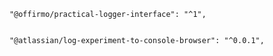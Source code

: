 		"@offirmo/practical-logger-interface": "^1",


		"@atlassian/log-experiment-to-console-browser": "^0.0.1",
